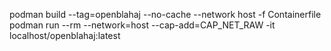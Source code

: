 podman build --tag=openblahaj --no-cache --network host -f Containerfile
podman run --rm --network=host --cap-add=CAP_NET_RAW -it localhost/openblahaj:latest
